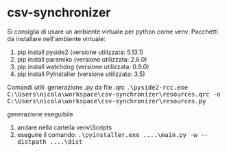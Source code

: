 # csv-synchronizer

Si consiglia di usare un ambiente virtuale per python come venv.
Pacchetti da installare nell'ambiente virtuale:
<ol>
<li>pip install pyside2 (versione utilizzata: 5.13.1)</li>
<li>pip install paramiko (versione utilizzata: 2.6.0)</li>
<li>pip install watchdog (versione utilizzata: 0.9.0)</li>
<li>pip install PyInstaller (versione utilizzata: 3.5)</li>
</ol>

Comandi utili:
generazione .py da file .qrc
<tt>.\pyside2-rcc.exe C:\Users\nicola\workspace\csv-synchronizer\resources.qrc -o C:\Users\nicola\workspace\csv-synchronizer\resources.py</tt>

generazione eseguibile
1. andare nella cartella venv\Scripts
2. eseguire il comando:
<tt>.\pyinstaller.exe ..\..\main.py -w --distpath ..\..\dist</tt>
